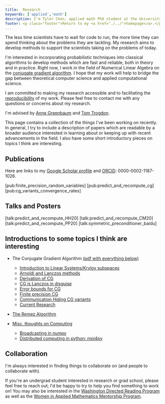```yaml
---
title:  Research
keywords: ['applied','math']
description: I'm Tyler Chen, applied math PhD student at the University of Washington. Find out more about my research, teaching, and educational beliefs, and then get in contact with me.
footer: <p class="footer">Return to my <a href="./../">homepage</a>.</p>
...
```


The less time scientists have to wait for code to run, the more time they can spend thinking about the problems they are tackling.
My research aims to develop methods to support the scientists taking on the problems of today.

I'm interested in incorporating probabilistic techniques into classical algorithms to develop methods which are fast and reliable, both in theory and in practice.
Right now, I work in the field of Numerical Linear Algebra on the [conjugate gradient algorithm](./cg).
I hope that my work will help to bridge the gap between theoretical computer science and applied computational science.

I am committed to making my research accessible and to facilitating the [reproducibility](../thoughts/reproducibility.html) of my work.
Please feel free to contact me with any questions or concerns about my research.

I'm advised by [Anne Greenbaum](http://faculty.washington.edu/greenbau/) and [Tom Trogdon](http://faculty.washington.edu/trogdon/).
    
This page contains a collection of the things I've been working on recently.
In general, I try to include a description of papers which are readable by a broader audience interested in learning about or keeping up with recent advancements in the field.
I also have some short introductory pieces on topics I think are interesting.

    
## Publications

Here are links to my [Google Scholar profile](https://scholar.google.com/citations?hl=en&user=FD4TjnYAAAAJ) and [ORCID](https://orcid.org/0000-0002-1187-1026): 0000-0002-1187-1026.

[pub:finite_precision_random_variables]
[pub:predict_and_recompute_cg]
[pub:cg_variants_convergence_rates]

## Talks and Posters
[talk:predict_and_recompute_HH20]
[talk:predict_and_recompute_CM20]
[talk:predict_and_recompute_PP20]
[talk:symmetric_preconditioner_baidu]

## Introductions to some topics I think are interesting

- The Conjugate Gradient Algorithm [(pdf with everything below)](./cg.pdf)
    - [Introduction to Linear Systems/Krylov subspaces](./cg) 
    - [Arnoldi and Lanczos methods](./cg/arnoldi_lanczos.html)
    - [Derivation of CG](./cg/cg_derivation.html)
    - [CG is Lanczos in disguise](./cg/cg_lanczos.html)
    - [Error bounds for CG](./cg/cg_error.html)
    - [Finite precision CG](./cg/finite_precision_cg.html)
    - [Communication Hiding CG variants](./cg/communication_hiding_variants.html)
    - [Current Research](./cg/current_research.html)

- [The Remez Algorithm](./cg/remez.html)

- [Misc. thoughts on Computing](./computing)
    - [Broadcasting in numpy](./inprog.html)
    - [Distributed computing in python: mpi4py](./computing/mpi4py.html)
  
## Collaboration

I'm always interested in finding things to collaborate on (and people to collaborate with).

If you're an undergrad student interested in research or grad school, please feel free to reach out; I'd be happy to try to help you find something to work on! You may also be interested in the [Washington Directed Reading Program](https://sites.uw.edu/wdrp/) as well as the [Women in Applied Mathematics Mentorship Program](https://amath.washington.edu/women-applied-mathematics-mentorship-program).


